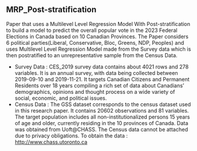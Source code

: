 ## MRP_Post-stratification

Paper that uses a Multilevel Level Regression Model With Post-stratification to build a model to predict the overall popular vote in the 2023 Federal Elections in Canada based on 10 Canadian Provinces. The Paper considers 6 political parties(Liberal, Conservative, Bloc, Greens, NDP, Peoples) and uses Multilevel Level Regression Model made from the Survey data which is then postratified to an unrepresentative sample from the Census Data. 

- Survey  Data : CES_2019 survey data contains about 4021 rows and 278 variables. It is an annual survey, with data being collected between 2019-09-10 and 2019-11-21. It targets Canadian Citizens and Permanent Residents over 18 years compiling a rich set of data about Canadians’ demographics, opinions and thought process on a wide variety of social, economic, and political issues.
- Census Data : The GSS dataset corresponds to the census dataset used in this research paper. It contains 20602 observations and 81 variables. The target population includes all non-institutionalized persons 15 years of age and older, currently residing in the 10 provinces of Canada. Data was obtained from Uoft@CHASS. The Census data cannot be attached due to privacy obligations. To obtain the data : http://www.chass.utoronto.ca



